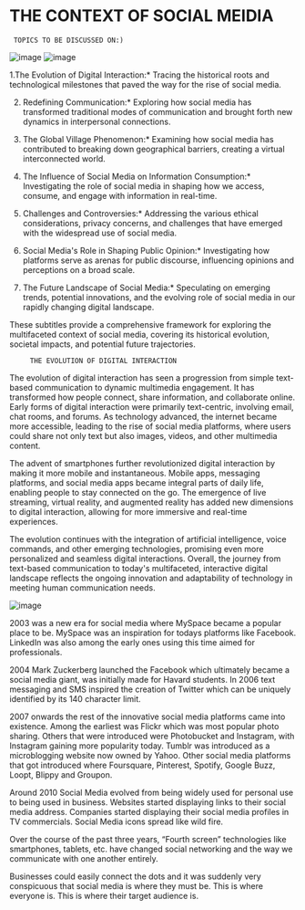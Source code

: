   # THE CONTEXT OF SOCIAL MEIDIA 
     TOPICS TO BE DISCUSSED ON:)  
![image](https://github.com/anitaarubi/Anita-Blog/assets/152513814/1b16219c-6348-412b-b8d9-2dfdfdce67ff) ![image](https://github.com/anitaarubi/Anita-Blog/assets/152513814/f9dba424-f9a1-4095-9ad7-a4be67ee9716)


1.The Evolution of Digital Interaction:*
Tracing the historical roots and technological milestones that paved the way for the rise of social media.

2. Redefining Communication:*
   Exploring how social media has transformed traditional modes of communication and brought forth new dynamics in interpersonal connections.

3. The Global Village Phenomenon:*
   Examining how social media has contributed to breaking down geographical barriers, creating a virtual interconnected world.

4. The Influence of Social Media on Information Consumption:*
   Investigating the role of social media in shaping how we access, consume, and engage with information in real-time.

5. Challenges and Controversies:*
   Addressing the various ethical considerations, privacy concerns, and challenges that have emerged with the widespread use of social media.

6. Social Media's Role in Shaping Public Opinion:*
    Investigating how platforms serve as arenas for public discourse, influencing opinions and perceptions on a broad scale.

7. The Future Landscape of Social Media:*
    Speculating on emerging trends, potential innovations, and the evolving role of social media in our rapidly changing digital landscape.

These subtitles provide a comprehensive framework for exploring the multifaceted context of social media, covering its historical evolution, societal impacts, and potential future trajectories.

         THE EVOLUTION OF DIGITAL INTERACTION
The evolution of digital interaction has seen a progression from simple text-based communication to dynamic multimedia engagement. It has transformed how people connect, share information, and collaborate online. Early forms of digital interaction were primarily text-centric, involving email, chat rooms, and forums. As technology advanced, the internet became more accessible, leading to the rise of social media platforms, where users could share not only text but also images, videos, and other multimedia content.

The advent of smartphones further revolutionized digital interaction by making it more mobile and instantaneous. Mobile apps, messaging platforms, and social media apps became integral parts of daily life, enabling people to stay connected on the go. The emergence of live streaming, virtual reality, and augmented reality has added new dimensions to digital interaction, allowing for more immersive and real-time experiences.

The evolution continues with the integration of artificial intelligence, voice commands, and other emerging technologies, promising even more personalized and seamless digital interactions. Overall, the journey from text-based communication to today's multifaceted, interactive digital landscape reflects the ongoing innovation and adaptability of technology in meeting human communication needs.


![image](https://github.com/anitaarubi/Anita-Blog/assets/152513814/694df68b-c1fb-4e80-a026-d5bfd8448c33)

2003 was a new era for social media where MySpace became a popular place to be. MySpace was an inspiration for todays platforms like Facebook. LinkedIn was also among the early ones using this time aimed for professionals.

2004 Mark Zuckerberg launched the Facebook which ultimately became a social media giant, was initially made for Havard students. In 2006 text messaging and SMS inspired the creation of Twitter which can be uniquely identified by its 140 character limit.

2007 onwards the rest of the innovative social media platforms came into existence. Among the earliest was Flickr which was most popular photo sharing. Others that were introduced were Photobucket and Instagram, with Instagram gaining more popularity today. Tumblr was introduced as a microblogging website now owned by Yahoo. Other social media platforms that got introduced where Foursquare, Pinterest, Spotify, Google Buzz, Loopt, Blippy and Groupon.

Around 2010 Social Media evolved from being widely used for personal use to being used in business. Websites started displaying links to their social media address. Companies started displaying their social media profiles in TV commercials. Social Media icons spread like wild fire.

Over the course of the past three years, “Fourth screen” technologies like smartphones, tablets, etc. have changed social networking and the way we communicate with one another entirely.

Businesses could easily connect the dots and it was suddenly very conspicuous that social media is where they must be. This is where everyone is. This is where their target audience is.

